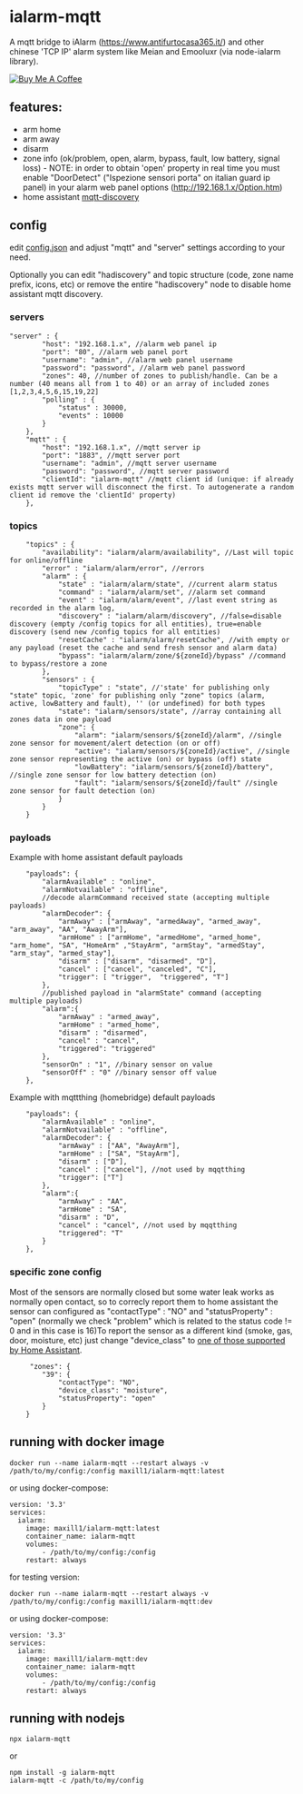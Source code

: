 # ialarm-mqtt
A mqtt bridge to iAlarm (https://www.antifurtocasa365.it/) and other chinese 'TCP IP' alarm system like Meian and Emooluxr (via node-ialarm library). 

<a href="https://www.buymeacoffee.com/maxill1" target="_blank">
<img src="https://www.buymeacoffee.com/assets/img/guidelines/download-assets-sm-2.svg" alt="Buy Me A Coffee"></a>

## features:
* arm home
* arm away
* disarm
* zone info (ok/problem, open, alarm, bypass, fault, low battery, signal loss) - NOTE: in order to obtain 'open' property in real time you must enable "DoorDetect" ("Ispezione sensori porta" on italian guard ip panel) in your alarm web panel options (http://192.168.1.x/Option.htm)
* home assistant [mqtt-discovery](https://www.home-assistant.io/docs/mqtt/discovery/)

## config
edit [config.json](config.json) and adjust "mqtt" and "server" settings according to your need. 

Optionally you can edit "hadiscovery" and topic structure (code, zone name prefix, icons, etc) or remove the entire "hadiscovery" node to disable home assistant mqtt discovery.

### servers
```
"server" : {
        "host": "192.168.1.x", //alarm web panel ip
        "port": "80", //alarm web panel port
        "username": "admin", //alarm web panel username
        "password": "password", //alarm web panel password
        "zones": 40, //number of zones to publish/handle. Can be a number (40 means all from 1 to 40) or an array of included zones [1,2,3,4,5,6,15,19,22]
        "polling" : {
            "status" : 30000,
            "events" : 10000
        }
    },
    "mqtt" : {
        "host": "192.168.1.x", //mqtt server ip
        "port": "1883", //mqtt server port
        "username": "admin", //mqtt server username
        "password": "password", //mqtt server password
        "clientId": "ialarm-mqtt" //mqtt client id (unique: if already exists mqtt server will disconnect the first. To autogenerate a random client id remove the 'clientId' property)
    },
```

### topics
```
    "topics" : {
        "availability": "ialarm/alarm/availability", //Last will topic for online/offline
        "error" : "ialarm/alarm/error", //errors
        "alarm" : {
            "state" : "ialarm/alarm/state", //current alarm status
            "command" : "ialarm/alarm/set", //alarm set command
            "event" : "ialarm/alarm/event", //last event string as recorded in the alarm log,
            "discovery" : "ialarm/alarm/discovery", //false=disable discovery (empty /config topics for all entities), true=enable discovery (send new /config topics for all entities)
            "resetCache" : "ialarm/alarm/resetCache", //with empty or any payload (reset the cache and send fresh sensor and alarm data)
            "bypass": "ialarm/alarm/zone/${zoneId}/bypass" //command to bypass/restore a zone
        },
        "sensors" : {
            "topicType" : "state", //'state' for publishing only "state" topic, 'zone' for publishing only "zone" topics (alarm, active, lowBattery and fault), '' (or undefined) for both types 
            "state": "ialarm/sensors/state", //array containing all zones data in one payload
            "zone": {
                "alarm": "ialarm/sensors/${zoneId}/alarm", //single zone sensor for movement/alert detection (on or off)
                "active": "ialarm/sensors/${zoneId}/active", //single zone sensor representing the active (on) or bypass (off) state
                "lowBattery": "ialarm/sensors/${zoneId}/battery", //single zone sensor for low battery detection (on)
                "fault": "ialarm/sensors/${zoneId}/fault" //single zone sensor for fault detection (on)
            }
        }
    }

```

### payloads

Example with home assistant default payloads
```	
    "payloads": {
        "alarmAvailable" : "online", 
        "alarmNotvailable" : "offline",
		//decode alarmCommand received state (accepting multiple payloads)
        "alarmDecoder": {
            "armAway" : ["armAway", "armedAway", "armed_away", "arm_away", "AA", "AwayArm"],
            "armHome" : ["armHome", "armedHome", "armed_home", "arm_home", "SA", "HomeArm" ,"StayArm", "armStay", "armedStay", "arm_stay", "armed_stay"],
            "disarm" : ["disarm", "disarmed", "D"],
            "cancel" : ["cancel", "canceled", "C"],
            "trigger": [ "trigger",  "triggered", "T"]
        },
		//published payload in "alarmState" command (accepting multiple payloads)
        "alarm":{
            "armAway" : "armed_away",
            "armHome" : "armed_home",
            "disarm" : "disarmed",
            "cancel" : "cancel",
            "triggered": "triggered"
        },
        "sensorOn" : "1", //binary sensor on value
        "sensorOff" : "0" //binary sensor off value
    },

```

Example with mqttthing (homebridge) default payloads
```	
    "payloads": {
        "alarmAvailable" : "online", 
        "alarmNotvailable" : "offline",
        "alarmDecoder": {
            "armAway" : ["AA", "AwayArm"],
            "armHome" : ["SA", "StayArm"],
            "disarm" : ["D"],
            "cancel" : ["cancel"], //not used by mqqtthing
            "trigger": ["T"]
        },
        "alarm":{
            "armAway" : "AA",
            "armHome" : "SA",
            "disarm" : "D",
            "cancel" : "cancel", //not used by mqqtthing
            "triggered": "T"
        }
    },

```

### specific zone config

Most of the sensors are normally closed but some water leak works as normally open contact, so to correcly report them to home assistant the sensor can configured as "contactType" : "NO" and "statusProperty" : "open" (normally we check "problem" which is related to the status code != 0 and in this case is 16)To report the sensor as a different kind (smoke, gas, door, moisture, etc) just change "device_class" to [one of those supported by Home Assistant](https://www.home-assistant.io/integrations/binary_sensor/#device-class).
```	
     "zones": {
        "39": {
            "contactType": "NO",
            "device_class": "moisture",
            "statusProperty": "open"
        }
    }

```

## running with docker image
```
docker run --name ialarm-mqtt --restart always -v /path/to/my/config:/config maxill1/ialarm-mqtt:latest
```

or using docker-compose:
```
version: '3.3'
services:
  ialarm:
    image: maxill1/ialarm-mqtt:latest
    container_name: ialarm-mqtt
    volumes:
        - /path/to/my/config:/config
    restart: always
```

for testing version:
```
docker run --name ialarm-mqtt --restart always -v /path/to/my/config:/config maxill1/ialarm-mqtt:dev
```
or using docker-compose:
```
version: '3.3'
services:
  ialarm:
    image: maxill1/ialarm-mqtt:dev
    container_name: ialarm-mqtt
    volumes:
        - /path/to/my/config:/config
    restart: always
```

## running with nodejs

```
npx ialarm-mqtt

```
or 

```
npm install -g ialarm-mqtt 
ialarm-mqtt -c /path/to/my/config
```
